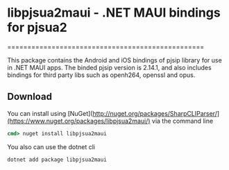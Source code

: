 # libpjsua2maui - .NET MAUI bindings for pjsua2

=================================================

This package contains the Android and iOS bindings of pjsip library for use in .NET MAUI apps.
The binded pjsip version is 2.14.1, and also includes bindings for third party libs such as openh264, openssl and opus.

## Download

You can install using [NuGet](http://nuget.org/packages/SharpCLIParser/](https://www.nuget.org/packages/libpjsua2maui/) via the command line

```cmd
cmd> nuget install libpjsua2maui
```

You also can use the dotnet cli

```cmd
dotnet add package libpjsua2maui
```  
